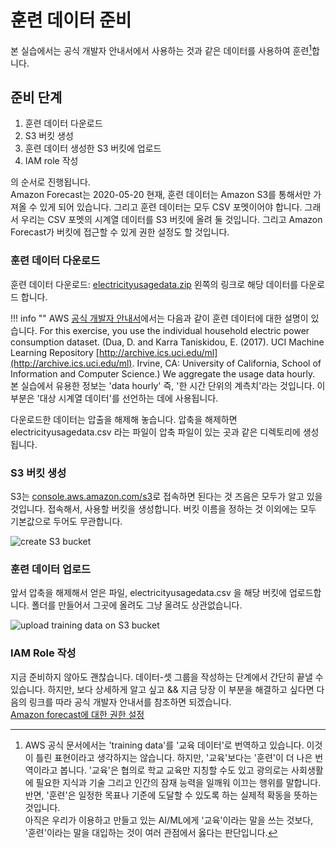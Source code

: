 # 훈련 데이터 준비

본 실습에서는 공식 개발자 안내서에서 사용하는 것과 같은 데이터를 사용하여 훈련[^1]합니다.

[^1]:  AWS 공식 문서에서는 'training data'를 '교육 데이터'로 번역하고 있습니다.
  이것이 틀린 표현이라고 생각하지는 않습니다. 하지만, '교육'보다는 '훈련'이 더 나은 번역이라고 봅니다.
  '교육'은 협의로 학교 교육만 지칭할 수도 있고 광의로는 사회생활에 필요한 지식과 기술 그리고 인간의 잠재
  능력을 일깨워 이끄는 행위를 말합니다. 반면, '훈련'은 일정한 목표나 기준에 도달할 수 있도록 하는
  실제적 확동을 뜻하는 것입니다.  
  아직은 우리가 이용하고 만들고 있는 AI/ML에게 '교육'이라는 말을 쓰는 것보다, '훈련'이라는 말을
  대입하는 것이 여러 관점에서 옳다는 판단입니다.

## 준비 단계

1. 훈련 데이터 다운로드
2. S3 버킷 생성
3. 훈련 데이터 생성한 S3 버킷에 업로드
4. IAM role 작성

의 순서로 진행됩니다.  
Amazon Forecast는 2020-05-20 현재, 훈련 데이터는 Amazon S3를 통해서만 가져올 수 있게 되어 있습니다.
그리고 훈련 데이터는 모두 CSV 포멧이어야 합니다. 그래서 우리는 CSV 포멧의 시계열 데이터를 S3 버킷에 올려 둘 것입니다. 그리고 Amazon Forecast가 버킷에 접근할 수 있게 권한 설정도 할 것입니다.

### 훈련 데이터 다운로드

훈련 데이터 다운로드: [electricityusagedata.zip](https://docs.aws.amazon.com/forecast/latest/dg/samples/electricityusagedata.zip) 왼쪽의 링크로 해당 데이터를 다운로드 합니다.

!!! info ""
    AWS [공식 개발자 안내서](https://docs.aws.amazon.com/forecast/latest/dg/getting-started.html#gs-upload-data-to-s3)에서는 다음과 같이 훈련 데이터에 대한 설명이 있습니다.
    For this exercise, you use the individual household electric power consumption dataset. (Dua, D. and Karra Taniskidou, E. (2017). UCI Machine Learning Repository [http://archive.ics.uci.edu/ml](http://archive.ics.uci.edu/ml). Irvine, CA: University of California, School of Information and Computer Science.) We aggregate the usage data hourly.  
    본 실습에서 유용한 정보는 'data hourly' 즉, '한 시간 단위의 계측치'라는 것입니다.
    이 부분은 '대상 시계열 데이터'를 선언하는 데에 사용됩니다.

다운로드한 데이터는 압출을 해제해 놓습니다. 압축을 해제하면 electricityusagedata.csv 라는 파일이
압축 파일이 있는 곳과 같은 디렉토리에 생성됩니다.

### S3 버킷 생성

S3는 [console.aws.amazon.com/s3](https://console.aws.amazon.com/s3)로 접속하면
된다는 것 즈음은 모두가 알고 있을 것입니다. 접속해서, 사용할 버킷을 생성합니다. 버킷 이름을 정하는 것
이외에는 모두 기본값으로 두어도 무관합니다.

![create S3 bucket](/images/forecast/steps/00-01-create-s3-bucket.png)

### 훈련 데이터 업로드

앞서 압축을 해제해서 얻은 파일, electricityusagedata.csv 을 해당 버킷에 업로드합니다.
폴더를 만들어서 그곳에 올려도 그냥 올려도 상관없습니다.

![upload training data on S3 bucket](/images/forecast/steps/00-02-upload-training-data.png)

### IAM Role 작성

지금 준비하지 않아도 괜찮습니다. 데이터-셋 그룹을 작성하는 단계에서 간단히 끝낼 수 있습니다. 하지만,
보다 상세하게 알고 싶고 && 지금 당장 이 부분을 해결하고 싶다면 다음의 링크를 따라
공식 개발자 안내서를 참조하면 되겠습니다.  
[Amazon forecast에 대한 권한 설정](https://docs.aws.amazon.com/ko_kr/forecast/latest/dg/aws-forecast-iam-roles.html)
